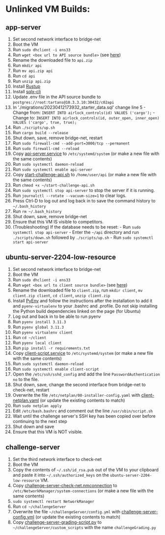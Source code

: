 # Unlinked VM Builds:

## app-server
  1. Set second network interface to bridge-net
  1. Boot the VM
  1. Run `sudo dhclient -i ens33`
  1. Run `wget <box url to API source bundle>` (see [here](https://stackoverflow.com/questions/46239248/how-to-download-a-file-from-box-using-wget))
  1. Rename the downloaded file to `api.zip`
  1. Run `mkdir api`
  1. Run `mv api.zip api`
  1. Run `cd api`
  1. Run `unzip api.zip`
  1. Install [Rustup](https://rustup.rs/)
  1. Install [sqlx-cli](https://github.com/launchbadge/sqlx/blob/main/sqlx-cli/README.md#with-rust-toolchain)
  1. Update .env file in the API source bundle to `postgres://root:tartans@10.3.3.10:30432/c02api`
  1. In './migrations/20230412173932_starter_data.sql' change line 5
    - Change from: `INSERT INTO airlock_controls(id) VALUES ('cargo');`
    - Change to: `INSERT INTO airlock_controls(id, outer_open, inner_open) VALUES ('cargo', true, true);`
  1. Run `./scripts/up.sh`
  1. Run `cargo build --release`
  1. Shut down, save, remove bridge-net, restart
  1. Run `sudo firewall-cmd --add-port=3000/tcp --permanent`
  1. Run `sudo firewall-cmd --reload`
  1. Copy [api-server.service](./api-server.service) to `/etc/systemd/system` (or make a new file with the same contents)
  1. Run `sudo systemctl daemon-reload`
  1. Run `sudo systemctl enable api-server`
  1. Copy [start-challenge-api.sh](./start-challenge-api.sh) to `/home/user/api` (or make a new file with the same contents)
  1. Run `chmod +x ~/start-challenge-api.sh`
  1. Run `sudo systemctl stop api-server` to stop the server if it is running.
  1. Run `journalctl --rotate --vacuum-size=1` to clear logs.
  1. Press Ctrl-D to log out and log back in to save the command history to `~/.bash_history`
  1. Run `rm ~/.bash_history`
  1. Shut down, save, remove bridge-net
  1. Ensure that this VM IS visible to competitors.
  1. (Troubleshooting) If the database needs to be reset:
    - Run `sudo systemctl stop api-server`
    - Enter the `~/api` directory and run `./scripts/down.sh` followed by `./scripts/up.sh`
    - Run `sudo systemctl start api-server`
## ubuntu-server-2204-low-resource
  1. Set second network interface to bridge-net
  1. Boot the VM
  1. Run `sudo dhclient -i ens33`
  1. Run `wget <box url to client source bundle>` (see [here](https://stackoverflow.com/questions/46239248/how-to-download-a-file-from-box-using-wget))
  1. Rename the downloaded file to `client.zip`, run `mkdir client`, `mv client.zip client`, `cd client`, `unzip client.zip`
  1. Install [PyEnv](https://github.com/pyenv/pyenv) and follow the instructions after the installation to add it and `pyenv-virtualenv` to your .bashrc and .profile. Do not skip installing the Python build dependencies linked on the page (for Ubuntu)
  1. Log out and back in to be able to run pyenv
  1. Run `pyenv install 3.11.3`
  1. Run `pyenv global 3.11.3`
  1. Run `pyenv virtualenv client`
  1. Run `cd ~/client`
  1. Run `pyenv local client`
  1. Run `pip install -r requirements.txt`
  1. Copy [client-script.service](./client-script.service) to `/etc/systemd/system` (or make a new file with the same contents)
  1. Run `sudo systemctl daemon-reload`
  1. Run `sudo systemctl enable client-script`
  1. Open the `/etc/ssh/sshd_config` and add the line `PasswordAuthentication no` to the file.
  1. Shut down, save, change the second interface from bridge-net to check-net, restart
  1. Overwrite the file `/etc/netplan/00-installer-config.yaml` with [client-netplan.yaml](./client-netplan.yaml) (or update the existing contents to match)
  1. Run `sudo netplan apply`
  1. Edit `/etc/bash.bashrc` and comment out the line `/usr/sbin/script.sh`
  1. Wait until the challenge server's SSH key has been copied over before continuing to the next step
  1. Shut down and save
  1. Ensure that this VM is NOT visible.
## challenge-server
  1. Set the third network interface to check-net
  1. Boot the VM
  1. Copy the contents of `~/.ssh/id_rsa.pub` out of the VM to your clipboard and paste it into `~/.ssh/authorized_keys` on the `ubuntu-server-2204-low-resource` VM.
  1. Copy [challenge-server-check-net.nmconnection](./challenge-server-check-net.nmconnection) to `/etc/NetworkManager/system-connections` (or make a new file with the same contents)
  1. `sudo systemctl restart NetworkManager`
  1. Run `cd ~/challengeServer`
  1. Overwrite the file `~/challengeServer/config.yml` with [challenge-server-config.yml](./challenge-server-config.yml) (or update the existing contents to match)
  1. Copy [challenge-server-grading-script.py](./challenge-server-grading-script.py) to `~/challengeServer/custom_scripts` with the name `challengeGrading.py`

